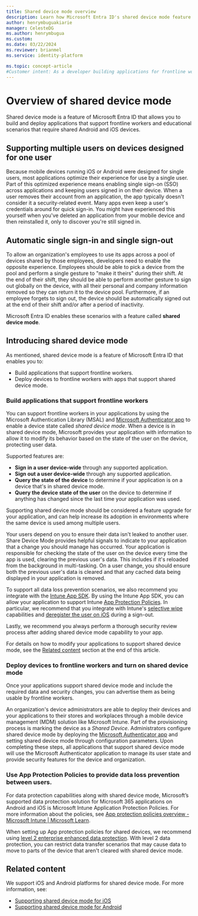 ```yaml
---
title: Shared device mode overview
description: Learn how Microsoft Entra ID's shared device mode feature enables device sharing for your frontline workers.
author: henrymbuguakiarie
manager: CelesteDG
ms.author: henrymbugua
ms.custom:
ms.date: 03/22/2024
ms.reviewer: brianmel
ms.service: identity-platform

ms.topic: concept-article
#Customer intent: As a developer building applications for frontline workers, I want to understand how to enable shared device mode in my apps using Microsoft Entra ID, so that I can provide a secure and optimized experience for users on shared Android and iOS devices.
---
```


# Overview of shared device mode

Shared device mode is a feature of Microsoft Entra ID that allows you to build and deploy applications that support frontline workers and educational scenarios that require shared Android and iOS devices.

## Supporting multiple users on devices designed for one user

Because mobile devices running iOS or Android were designed for single users, most applications optimize their experience for use by a single user. Part of this optimized experience means enabling single sign-on (SSO) across applications and keeping users signed in on their device. When a user removes their account from an application, the app typically doesn't consider it a security-related event. Many apps even keep a user's credentials around for quick sign-in. You might have experienced this yourself when you've deleted an application from your mobile device and then reinstalled it, only to discover you're still signed in.

## Automatic single sign-in and single sign-out

To allow an organization's employees to use its apps across a pool of devices shared by those employees, developers need to enable the opposite experience. Employees should be able to pick a device from the pool and perform a single gesture to "make it theirs" during their shift. At the end of their shift, they should be able to perform another gesture to sign out globally on the device, with all their personal and company information removed so they can return it to the device pool. Furthermore, if an employee forgets to sign out, the device should be automatically signed out at the end of their shift and/or after a period of inactivity.

Microsoft Entra ID enables these scenarios with a feature called **shared device mode**.

## Introducing shared device mode

As mentioned, shared device mode is a feature of Microsoft Entra ID that enables you to:

- Build applications that support frontline workers.
- Deploy devices to frontline workers with apps that support shared device mode.

### Build applications that support frontline workers

You can support frontline workers in your applications by using the Microsoft Authentication Library (MSAL) and [Microsoft Authenticator app](https://support.microsoft.com/account-billing/how-to-use-the-microsoft-authenticator-app-9783c865-0308-42fb-a519-8cf666fe0acc) to enable a device state called _shared device mode_. When a device is in shared device mode, Microsoft provides your application with information to allow it to modify its behavior based on the state of the user on the device, protecting user data.

Supported features are:

- **Sign in a user device-wide** through any supported application.
- **Sign out a user device-wide** through any supported application.
- **Query the state of the device** to determine if your application is on a device that's in shared device mode.
- **Query the device state of the user** on the device to determine if anything has changed since the last time your application was used.

Supporting shared device mode should be considered a feature upgrade for your application, and can help increase its adoption in environments where the same device is used among multiple users.

Your users depend on you to ensure their data isn't leaked to another user. Share Device Mode provides helpful signals to indicate to your application that a change you should manage has occurred. Your application is responsible for checking the state of the user on the device every time the app is used, clearing the previous user's data. This includes if it's reloaded from the background in multi-tasking. On a user change, you should ensure both the previous user's data is cleared and that any cached data being displayed in your application is removed.

To support all data loss prevention scenarios, we also recommend you integrate with the [Intune App SDK](/mem/intune/developer/app-sdk). By using the Intune App SDK, you can allow your application to support Intune [App Protection Policies](/mem/intune/apps/app-protection-policy). In particular, we recommend that you integrate with Intune's [selective wipe](/mem/intune/developer/app-sdk-android-phase5#selective-wipe) capabilities and [deregister the user on iOS](/mem/intune/developer/app-sdk-ios#deregister-user-accounts) during a sign-out.

Lastly, we recommend you always perform a thorough security review process after adding shared device mode capability to your app.

For details on how to modify your applications to support shared device mode, see the [Related content](#related-content) section at the end of this article.

### Deploy devices to frontline workers and turn on shared device mode

Once your applications support shared device mode and include the required data and security changes, you can advertise them as being usable by frontline workers.

An organization's device administrators are able to deploy their devices and your applications to their stores and workplaces through a mobile device management (MDM) solution like Microsoft Intune. Part of the provisioning process is marking the device as a _Shared Device_. Administrators configure shared device mode by deploying the [Microsoft Authenticator app](https://support.microsoft.com/account-billing/how-to-use-the-microsoft-authenticator-app-9783c865-0308-42fb-a519-8cf666fe0acc) and setting shared device mode through configuration parameters. Upon completing these steps, all applications that support shared device mode will use the Microsoft Authenticator application to manage its user state and provide security features for the device and organization.

### Use App Protection Policies to provide data loss prevention between users.

For data protection capabilities along with shared device mode, Microsoft’s supported data protection solution for Microsoft 365 applications on Android and iOS is Microsoft Intune Application Protection Policies. For more information about the policies, see [App protection policies overview - Microsoft Intune | Microsoft Learn](/mem/intune/apps/app-protection-policy).

When setting up App protection policies for shared devices, we recommend using [level 2 enterprise enhanced data protection](/mem/intune/apps/app-protection-framework#level-2-enterprise-enhanced-data-protection). With level 2 data protection, you can restrict data transfer scenarios that may cause data to move to parts of the device that aren't cleared with shared device mode.

## Related content

We support iOS and Android platforms for shared device mode. For more information, see:

- [Supporting shared device mode for iOS](/entra/msal/objc/shared-devices-ios)
- [Supporting shared device mode for Android](msal-android-shared-devices.md)
